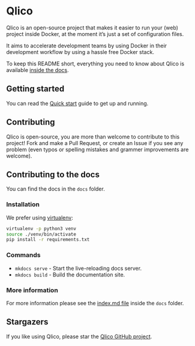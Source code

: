 # Qlico

Qlico is an open-source project that makes it easier to run your (web) project
inside Docker, at the moment it’s just a set of configuration files.

It aims to accelerate development teams by using Docker in their development
workflow by using a hassle free Docker stack.

To keep this README short, everything you need to know about Qlico is
available [inside the docs](https://docs.qlico.dev/).

## Getting started

You can read the [Quick start](https://docs.qlico.dev/quick-start/) guide to get
up and running.

## Contributing

Qlico is open-source, you are more than welcome to contribute to this project!
Fork and make a Pull Request, or create an Issue if you see any problem (even
typos or spelling mistakes and grammer improvements are welcome).

## Contributing to the docs

You can find the docs in the `docs` folder.

### Installation

We prefer using [virtualenv](https://pypi.org/project/virtualenv/):

```bash
virtualenv -p python3 venv
source ./venv/bin/activate
pip install -r requirements.txt
```

### Commands

* `mkdocs serve` - Start the live-reloading docs server.
* `mkdocs build` - Build the documentation site.

### More information

For more information please see the [index.md file](docs/index.md) inside
the `docs` folder.

## Stargazers

If you like using Qlico, please star
the [Qlico GitHub project](https://github.com/qlico/qlico).

